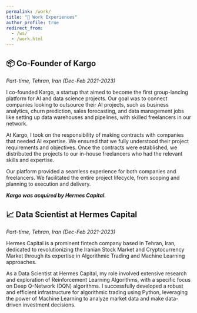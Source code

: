```yaml
---
permalink: /work/
title: "🏢 Work Experiences"
author_profile: true
redirect_from: 
  - /ws/
  - /work.html
---
```


📦 Co-Founder of Kargo
------
_Part-time, Tehran, Iran (Dec-Feb 2021-2023)_  

I co-founded Kargo, a startup that aimed to become the first group-lancing platform for AI and data science projects. Our goal was to connect companies looking to outsource their AI projects, such as business analytics, churn prediction, sales forecasting, and data management jobs like setting up data warehouses and pipelines, with skilled freelancers in our network.  

At Kargo, I took on the responsibility of making contracts with companies that needed AI expertise. We ensured that we fully understood their project requirements and objectives. Once the contracts were established, we distributed the projects to our in-house freelancers who had the relevant skills and expertise.  

Our platform provided a seamless experience for both companies and freelancers. We facilitated the entire project lifecycle, from scoping and planning to execution and delivery.   

***Kargo was acquired by Hermes Capital.***


📈 Data Scientist at Hermes Capital
------
_Part-time, Tehran, Iran (Dec-Feb 2021-2023)_  

Hermes Capital is a prominent fintech company based in Tehran, Iran, dedicated to revolutionizing the Iranian Stock Market and Cryptocurrency Market through its expertise in Algorithmic Trading and Machine Learning approaches.  

As a Data Scientist at Hermes Capital, my role involved extensive research and exploration of Reinforcement Learning Algorithms, with a specific focus on Deep Q-Network (DQN) algorithms. I successfully developed a robust and efficient infrastructure for algorithmic trading using Python, leveraging the power of Machine Learning to analyze market data and make data-driven investment decisions.  
